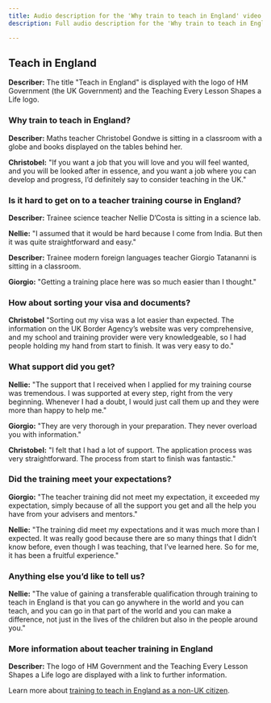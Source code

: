 ```yaml
---
title: Audio description for the 'Why train to teach in England' video
description: Full audio description for the 'Why train to teach in England' video.

---
```


## Teach in England

**Describer:** The title "Teach in England" is displayed with the logo of HM Government (the UK Government) and the Teaching Every Lesson Shapes a Life logo. 

### Why train to teach in England?

**Describer:** Maths teacher Christobel Gondwe is sitting in a classroom with a globe and books displayed on the tables behind her. 

**Christobel:** "If you want a job that you will love and you will feel wanted, and you will be looked after in essence, and you want a job where you can develop and progress, I’d definitely say to consider teaching in the UK."

### Is it hard to get on to a teacher training course in England?

**Describer:** Trainee science teacher Nellie D’Costa is sitting in a science lab.

**Nellie:** "I assumed that it would be hard because I come from India. But then it was quite straightforward and easy."

**Describer:** Trainee modern foreign languages teacher Giorgio Tatananni is sitting in a classroom.

**Giorgio:** "Getting a training place here was so much easier than I thought."

### How about sorting your visa and documents?

**Christobel** "Sorting out my visa was a lot easier than expected. The information on the UK Border Agency’s website was very comprehensive, and my school and training provider were very knowledgeable, so I had people holding my hand from start to finish. It was very easy to do."

### What support did you get?

**Nellie:** "The support that I received when I applied for my training course was tremendous. I was supported at every step, right from the very beginning. Whenever I had a doubt, I would just call them up and they were more than happy to help me."

**Giorgio:** "They are very thorough in your preparation. They never overload you with information."

**Christobel:** "I felt that I had a lot of support. The application process was very straightforward. The process from start to finish was fantastic."

### Did the training meet your expectations?

**Giorgio:** "The teacher training did not meet my expectation, it exceeded my expectation, simply because of all the support you get and all the help you have from your advisers and mentors."

**Nellie:** "The training did meet my expectations and it was much more than I expected. It was really good because there are so many things that I didn’t know before, even though I was teaching, that I’ve learned here. So for me, it has been a fruitful experience."

### Anything else you’d like to tell us?

**Nellie:** "The value of gaining a transferable qualification through training to teach in England is that you can go anywhere in the world and you can teach, and you can go in that part of the world and you can make a difference, not just in the lives of the children but also in the people around you."

### More information about teacher training in England

**Describer:** The logo of HM Government and the Teaching Every Lesson Shapes a Life logo are displayed with a link to further information. 

Learn more about [training to teach in England as a non-UK citizen](/non-uk-teachers/train-to-teach-in-england-as-an-international-student).
